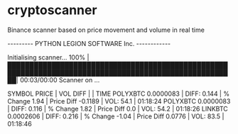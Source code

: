# cryptoscanner
Binance scanner based on price movement and volume in real time


  --------- PYTHON LEGION SOFTWARE Inc. ------------

  Initialising scanner...
  100% |██████████████████████████████████████████████████████████████████████████████████████████████████████| 00:03/00:00
  Scanner on ...

 SYMBOL          PRICE    |    VOL DIFF    |                                                           |   TIME
POLYXBTC       0.0000083  |  DIFF: 0.144   |  % Change 1.94    |  Price Diff -0.1189    |  VOL: 54.1   |  01:18:24
POLYXBTC       0.0000083  |  DIFF: 0.116   |  % Change 1.82    |  Price Diff 0.0        |  VOL: 54.2   |  01:18:26
LINKBTC        0.0002606  |  DIFF: 0.216   |  % Change -1.04   |  Price Diff 0.0776     |  VOL: 83.5   |  01:18:46

